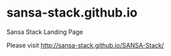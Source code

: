 # sansa-stack.github.io
Sansa Stack Landing Page

Please visit http://sansa-stack.github.io/SANSA-Stack/
